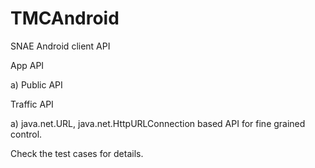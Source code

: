 # TMCAndroid

SNAE Android client API

App API

a) Public API

Traffic API

a) java.net.URL, java.net.HttpURLConnection based API for fine grained control.


Check the test cases for details.
